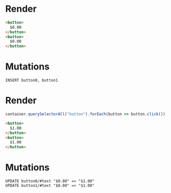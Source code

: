 # Render
```html
<button>
  $0.00
</button>
<button>
  $0.00
</button>
```

# Mutations
```
INSERT button0, button1
```

# Render
```js
container.querySelectorAll("button").forEach(button => button.click());
```
```html
<button>
  $1.00
</button>
<button>
  $1.00
</button>
```

# Mutations
```
UPDATE button0/#text "$0.00" => "$1.00"
UPDATE button1/#text "$0.00" => "$1.00"
```